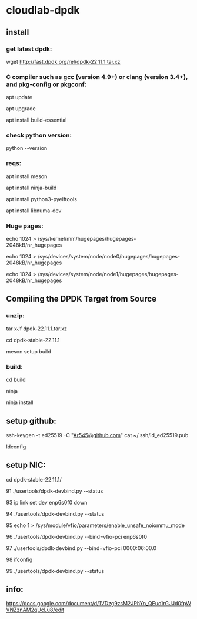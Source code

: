 # cloudlab-dpdk

## install

### get latest dpdk:
wget http://fast.dpdk.org/rel/dpdk-22.11.1.tar.xz

### C compiler such as gcc (version 4.9+) or clang (version 3.4+), and pkg-config or pkgconf:
apt update

apt upgrade

apt install build-essential

### check python version:
python --version

### reqs:
apt install meson

apt install ninja-build

apt install python3-pyelftools

apt install libnuma-dev

### Huge pages:
echo 1024 > /sys/kernel/mm/hugepages/hugepages-2048kB/nr_hugepages

echo 1024 > /sys/devices/system/node/node0/hugepages/hugepages-2048kB/nr_hugepages

echo 1024 > /sys/devices/system/node/node1/hugepages/hugepages-2048kB/nr_hugepages

## Compiling the DPDK Target from Source
### unzip:
tar xJf dpdk-22.11.1.tar.xz

cd dpdk-stable-22.11.1

meson setup build

### build:
cd build

ninja

ninja install

## setup github:
ssh-keygen -t ed25519 -C "Ar545@github.com"
cat ~/.ssh/id_ed25519.pub


ldconfig

## setup NIC:
 cd dpdk-stable-22.11.1/

   91  ./usertools/dpdk-devbind.py --status

   93  ip link set dev enp6s0f0 down
   
   94  ./usertools/dpdk-devbind.py --status
   
   95  echo 1 > /sys/module/vfio/parameters/enable_unsafe_noiommu_mode
   
   96  ./usertools/dpdk-devbind.py --bind=vfio-pci enp6s0f0
   
   97  ./usertools/dpdk-devbind.py --bind=vfio-pci 0000:06:00.0
   
   98  ifconfig
   
   99  ./usertools/dpdk-devbind.py --status
   
   ## info:
   https://docs.google.com/document/d/1VDzg9zsM2JPhYn_QEuc1rGJJd0fpWVNZznAM2qUcLu8/edit
